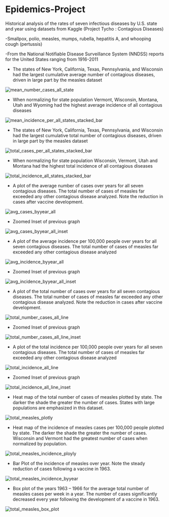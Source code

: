 ﻿# Epidemics-Project

Historical analysis of the rates of seven infectious diseases by U.S. state and year using datasets from Kaggle (Project Tycho : Contagious Diseases)

  -Smallpox, polio, measles, mumps, rubella, hepatitis A, and whooping cough (pertussis)
  
  -From the National Notifiable Disease Surveillance System (NNDSS) reports for the United States ranging from 1916-2011
  
  
  - The states of New York, California, Texas, Pennsylvania, and Wisconsin had the largest cumulative average number of contagious diseases, driven in large part by the measles dataset

![mean_number_cases_all_state](https://user-images.githubusercontent.com/48166327/58993286-f156e900-87a1-11e9-89ca-5d8fa11b0754.png)

  - When normalizing for state population Vermont, Wisconsin, Montana, Utah and Wyoming had the highest average incidence of all contagious diseases

![mean_incidence_per_all_states_stacked_bar](https://user-images.githubusercontent.com/48166327/58993293-f3b94300-87a1-11e9-8fad-84d2f392d8fd.png)

  - The states of New York, California, Texas, Pennsylvania, and Wisconsin had the largest cumulative total number of contagious diseases, driven in large part by the measles dataset

![total_cases_per_all_states_stacked_bar](https://user-images.githubusercontent.com/48166327/58993309-06cc1300-87a2-11e9-8345-3f5c9cf17ad5.png)

  - When normalizing for state population Wisconsin, Vermont, Utah and Montana had the highest total incidence of all contagious diseases

![total_incidence_all_states_stacked_bar](https://user-images.githubusercontent.com/48166327/58993310-0a5f9a00-87a2-11e9-8394-c56fb60a9457.png)

  - A plot of the average number of cases over years for all seven contagious diseases.  The total number of cases of measles far exceeded any other contagious disease analyzed. Note the reduction in cases after vaccine development. 

![avg_cases_byyear_all](https://user-images.githubusercontent.com/48166327/58993353-282cff00-87a2-11e9-8367-178f15d2b618.png)

  - Zoomed Inset of previous graph

![avg_cases_byyear_all_inset](https://user-images.githubusercontent.com/48166327/58993362-2b27ef80-87a2-11e9-98e3-e51a35f8c4ca.png)

  - A plot of the average incidence per 100,000 people over years for all seven contagious diseases.  The total number of cases of measles far exceeded any other contagious disease analyzed

![avg_incidence_byyear_all](https://user-images.githubusercontent.com/48166327/58993376-33802a80-87a2-11e9-8abb-aaab6527072d.png)

  - Zoomed Inset of previous graph

![avg_incidence_byyear_all_inset](https://user-images.githubusercontent.com/48166327/58993379-3549ee00-87a2-11e9-85c8-5e0e91d28629.png)

  - A plot of the total number of cases over years for all seven contagious diseases.  The total number of cases of measles far exceeded any other contagious disease analyzed. Note the reduction in cases after vaccine development. 

![total_number_cases_all_line](https://user-images.githubusercontent.com/48166327/58993393-4135b000-87a2-11e9-8fe1-58290d8526de.png)

  - Zoomed Inset of previous graph

![total_number_cases_all_line_inset](https://user-images.githubusercontent.com/48166327/58993401-472b9100-87a2-11e9-8940-ca23c81cde2b.png)

  - A plot of the total incidence per 100,000 people over years for all seven contagious diseases.  The total number of cases of measles far exceeded any other contagious disease analyzed

![total_incidence_all_line](https://user-images.githubusercontent.com/48166327/58993411-4f83cc00-87a2-11e9-9d2d-beaa4c8df778.png)

  - Zoomed Inset of previous graph

![total_incidence_all_line_inset](https://user-images.githubusercontent.com/48166327/58993413-51e62600-87a2-11e9-9f44-a416431468ba.png)

  - Heat map of the total number of cases of measles plotted by state.  The darker the shade the greater the number of cases.  States with large populations are emphasized in this dataset. 

![total_measles_plotly](https://user-images.githubusercontent.com/48166327/58993425-5ca0bb00-87a2-11e9-8ce9-187fe951ce96.png)

  - Heat map of the incidence of measles cases per 100,000 people plotted by state.  The darker the shade the greater the number of cases. Wisconsin and Vermont had the greatest number of cases when normalized by population. 

![total_measles_incidence_ployly](https://user-images.githubusercontent.com/48166327/58993430-5f031500-87a2-11e9-9542-d0e8fa66cd24.png)

  - Bar Plot of the incidence of measles over year.  Note the steady reduction of cases following a vaccine in 1963.

![total_measles_incidence_byyear](https://user-images.githubusercontent.com/48166327/58993419-56aada00-87a2-11e9-8418-7e8147a2361c.png)

  - Box plot of the years 1963 – 1966 for the average total number of measles cases per week in a year.  The number of cases significantly decreased every year following the development of a vaccine in 1963. 

![total_measles_box_plot](https://user-images.githubusercontent.com/48166327/58993440-64f8f600-87a2-11e9-9f13-ea217cf04c72.png)







